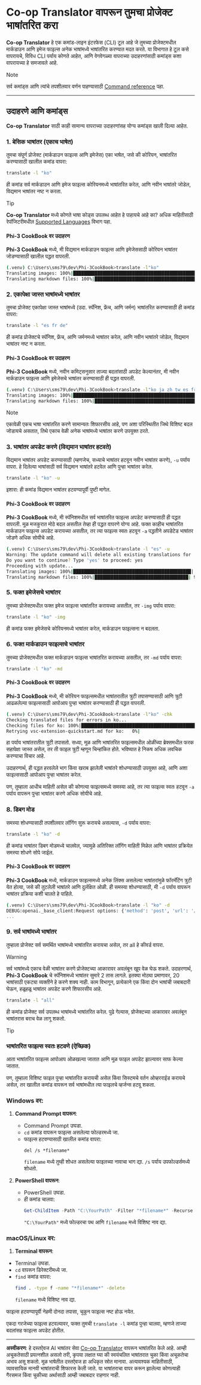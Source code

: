 <!--
CO_OP_TRANSLATOR_METADATA:
{
  "original_hash": "20943a46b11c6d74814f41a817a6db4c",
  "translation_date": "2025-10-15T02:51:02+00:00",
  "source_file": "getting_started/command-line-guide/translator-your-project.md",
  "language_code": "mr"
}
-->
# Co-op Translator वापरून तुमचा प्रोजेक्ट भाषांतरित करा

**Co-op Translator** हे एक कमांड-लाइन इंटरफेस (CLI) टूल आहे जे तुमच्या प्रोजेक्टमधील मार्कडाउन आणि इमेज फाइल्स अनेक भाषांमध्ये भाषांतरित करण्यात मदत करते. या विभागात हे टूल कसे वापरायचे, विविध CLI पर्याय कोणते आहेत, आणि वेगवेगळ्या वापराच्या उदाहरणांसाठी कमांड्स कशा वापरायच्या हे समजावले आहे.

> [!NOTE]
> सर्व कमांड्स आणि त्यांचे तपशीलवार वर्णन पाहण्यासाठी [Command reference](./command-reference.md) पहा.

---

## उदाहरणे आणि कमांड्स

**Co-op Translator** साठी काही सामान्य वापराच्या उदाहरणांसह योग्य कमांड्स खाली दिल्या आहेत.

### 1. बेसिक भाषांतर (एकाच भाषेत)

तुमचा संपूर्ण प्रोजेक्ट (मार्कडाउन फाइल्स आणि इमेजेस) एका भाषेत, जसे की कोरियन, भाषांतरित करण्यासाठी खालील कमांड वापरा:

```bash
translate -l "ko"
```

ही कमांड सर्व मार्कडाउन आणि इमेज फाइल्स कोरियनमध्ये भाषांतरित करेल, आणि नवीन भाषांतरे जोडेल, विद्यमान भाषांतर नष्ट न करता.

> [!TIP]
>
> **Co-op Translator** मध्ये कोणते भाषा कोड्स उपलब्ध आहेत हे पाहायचे आहे का? अधिक माहितीसाठी रेपॉजिटरीमधील [Supported Languages](https://github.com/Azure/co-op-translator#supported-languages) विभाग पहा.

#### Phi-3 CookBook वर उदाहरण

**Phi-3 CookBook** मध्ये, मी विद्यमान मार्कडाउन फाइल्स आणि इमेजेससाठी कोरियन भाषांतर जोडण्यासाठी खालील पद्धत वापरली.

```bash
(.venv) C:\Users\sms79\dev\Phi-3CookBook>translate -l"ko"
Translating images: 100%|███████████████████████████████████████████████████| 276/276 [1:09:56<00:00, 15.37s/it]
Translating markdown files: 100%|████████████████████████████████████████████████| 153/153 [1:43:07<00:00, 241.31s/it]
```

### 2. एकापेक्षा जास्त भाषांमध्ये भाषांतर

तुमचा प्रोजेक्ट एकापेक्षा जास्त भाषांमध्ये (उदा. स्पॅनिश, फ्रेंच, आणि जर्मन) भाषांतरित करण्यासाठी ही कमांड वापरा:

```bash
translate -l "es fr de"
```

ही कमांड प्रोजेक्टचे स्पॅनिश, फ्रेंच, आणि जर्मनमध्ये भाषांतर करेल, आणि नवीन भाषांतरे जोडेल, विद्यमान भाषांतर नष्ट न करता.

#### Phi-3 CookBook वर उदाहरण

**Phi-3 CookBook** मध्ये, नवीन कमिट्सनुसार ताज्या बदलांसाठी अपडेट केल्यानंतर, मी नवीन मार्कडाउन फाइल्स आणि इमेजेसचे भाषांतर करण्यासाठी ही पद्धत वापरली.

```bash
(.venv) C:\Users\sms79\dev\Phi-3CookBook>translate -l"ko ja zh tw es fr" -a
Translating images: 100%|███████████████████████████████████████████████████| 273/273 [1:09:56<00:00, 15.37s/it]
Translating markdown files: 100%|████████████████████████████████████████████████| 6/6 [24:07<00:00, 241.31s/it]
```

> [!NOTE]
> एकावेळी एकच भाषा भाषांतरित करणे सामान्यतः शिफारसीय आहे, पण अशा परिस्थितीत जिथे विशिष्ट बदल जोडायचे असतात, तिथे एकाच वेळी अनेक भाषांमध्ये भाषांतर करणे उपयुक्त ठरते.

### 3. भाषांतर अपडेट करणे (विद्यमान भाषांतर हटवते)

विद्यमान भाषांतर अपडेट करण्यासाठी (म्हणजेच, सध्याचे भाषांतर हटवून नवीन भाषांतर करणे), `-u` पर्याय वापरा. हे दिलेल्या भाषांसाठी सर्व विद्यमान भाषांतरे हटवेल आणि पुन्हा भाषांतर करेल.

```bash
translate -l "ko" -u
```

इशारा: ही कमांड विद्यमान भाषांतर हटवण्यापूर्वी पुष्टी मागेल.

#### Phi-3 CookBook वर उदाहरण

**Phi-3 CookBook** मध्ये, मी स्पॅनिशमधील सर्व भाषांतरित फाइल्स अपडेट करण्यासाठी ही पद्धत वापरली. मूळ मजकुरात मोठे बदल असतील तेव्हा ही पद्धत वापरणे योग्य आहे. फक्त काहीच भाषांतरित मार्कडाउन फाइल्स अपडेट करायच्या असतील, तर त्या फाइल्स स्वतः हटवून `-a` पद्धतीने अपडेटेड भाषांतर जोडणे अधिक सोयीचे आहे.

```bash
(.venv) C:\Users\sms79\dev\Phi-3CookBook>translate -l "es" -u
Warning: The update command will delete all existing translations for 'es' and re-translate everything.
Do you want to continue? Type 'yes' to proceed: yes
Proceeding with update...
Translating images: 100%|████████████████████████████████████████████| 150/150 [43:46<00:00, 15.55s/it]
Translating markdown files: 100%|███████████████████████████████████| 95/95 [1:40:27<00:00, 125.62s/it]
```

### 5. फक्त इमेजेसचे भाषांतर

तुमच्या प्रोजेक्टमधील फक्त इमेज फाइल्स भाषांतरित करायच्या असतील, तर `-img` पर्याय वापरा:

```bash
translate -l "ko" -img
```

ही कमांड फक्त इमेजेसचे कोरियनमध्ये भाषांतर करेल, मार्कडाउन फाइल्सना न बदलता.

### 6. फक्त मार्कडाउन फाइल्सचे भाषांतर

तुमच्या प्रोजेक्टमधील फक्त मार्कडाउन फाइल्स भाषांतरित करायच्या असतील, तर `-md` पर्याय वापरा:

```bash
translate -l "ko" -md
```

#### Phi-3 CookBook वर उदाहरण

**Phi-3 CookBook** मध्ये, मी कोरियन फाइल्समधील भाषांतरातील त्रुटी तपासण्यासाठी आणि त्रुटी आढळलेल्या फाइल्ससाठी आपोआप पुन्हा भाषांतर करण्यासाठी ही पद्धत वापरली.

```bash
(.venv) C:\Users\sms79\dev\Phi-3CookBook>translate -l"ko" -chk 
Checking translated files for errors in ko...
Checking files for ko: 100%|██████████████████████████████████████████████████| 95/95 [00:01<00:00, 65.47file/s]
Retrying vsc-extension-quickstart.md for ko:   0%|                                     | 0/17 [00:00<?, ?file/s] 
```

हा पर्याय भाषांतरातील त्रुटी तपासतो. सध्या, मूळ आणि भाषांतरित फाइल्समधील ओळींच्या ब्रेक्समधील फरक सहापेक्षा जास्त असेल, तर ती फाइल त्रुटी म्हणून चिन्हांकित होते. भविष्यात हे निकष अधिक लवचिक करण्याचा विचार आहे.

उदाहरणार्थ, ही पद्धत हरवलेले भाग किंवा खराब झालेली भाषांतरे शोधण्यासाठी उपयुक्त आहे, आणि अशा फाइल्ससाठी आपोआप पुन्हा भाषांतर करेल.

पण, तुम्हाला आधीच माहिती असेल की कोणत्या फाइल्समध्ये समस्या आहे, तर त्या फाइल्स स्वतः हटवून `-a` पर्याय वापरून पुन्हा भाषांतर करणे अधिक सोयीचे आहे.

### 8. डिबग मोड

समस्या शोधण्यासाठी तपशीलवार लॉगिंग सुरू करायचे असल्यास, `-d` पर्याय वापरा:

```bash
translate -l "ko" -d
```

ही कमांड भाषांतर डिबग मोडमध्ये चालवेल, ज्यामुळे अतिरिक्त लॉगिंग माहिती मिळेल आणि भाषांतर प्रक्रियेत समस्या शोधणे सोपे जाईल.

#### Phi-3 CookBook वर उदाहरण

**Phi-3 CookBook** मध्ये, मार्कडाउन फाइल्समध्ये अनेक लिंक्स असलेल्या भाषांतरांमुळे फॉरमॅटिंग त्रुटी येत होत्या, जसे की तुटलेली भाषांतरे आणि दुर्लक्षित ओळी. ही समस्या शोधण्यासाठी, मी `-d` पर्याय वापरून भाषांतर प्रक्रिया कशी चालते हे पाहिले.

```bash
(.venv) C:\Users\sms79\dev\Phi-3CookBook>translate -l "ko" -d
DEBUG:openai._base_client:Request options: {'method': 'post', 'url': '/chat/completions', 'headers': {'api-key': 'af04e0bea45747d8a7b8c131c1971044'}, 'files': None, 'json_data': {'messages': [{'role': 'user', 'content': "Translate the following text to ko. NEVER ADD ANY EXTRA CONTENT OUTSIDE THE TRANSLATION. TRANSLATE ONLY WHAT IS GIVEN TO YOU.. MAINTAIN MARKDOWN FORMAT\n\n# Phi-3 Cookbook: Hands-On Examples with Microsoft's Phi-3 Models [![Open and use the samples in GitHub Codespaces](https://github.com/codespaces/badge.svg)](https://codespaces.new/microsoft/phi-3cookbook) [![Open in Dev Containers](https://img.shields.io/static/v1?style=for-the-badge&label=Dev%
...
```

### 9. सर्व भाषांमध्ये भाषांतर

तुम्हाला प्रोजेक्ट सर्व समर्थित भाषांमध्ये भाषांतरित करायचा असेल, तर all हे कीवर्ड वापरा.

> [!WARNING]
> सर्व भाषांमध्ये एकाच वेळी भाषांतर करणे प्रोजेक्टच्या आकारावर अवलंबून खूप वेळ घेऊ शकते. उदाहरणार्थ, **Phi-3 CookBook** चे स्पॅनिशमध्ये भाषांतर सुमारे 2 तास लागले. इतक्या मोठ्या प्रमाणावर, 20 भाषांसाठी एकट्या व्यक्तीने हे करणे शक्य नाही. काम विभागून, प्रत्येकाने एक किंवा दोन भाषांची जबाबदारी घेऊन, हळूहळू भाषांतर अपडेट करणे शिफारसीय आहे.

```bash
translate -l "all"
```

ही कमांड प्रोजेक्ट सर्व उपलब्ध भाषांमध्ये भाषांतरित करेल. पुढे गेल्यास, प्रोजेक्टच्या आकारावर अवलंबून भाषांतरास बराच वेळ लागू शकतो.

> [!TIP]
>
> ### भाषांतरित फाइल्स स्वतः हटवणे (ऐच्छिक)
> आता भाषांतरित फाइल्स आपोआप ओळखल्या जातात आणि मूळ फाइल अपडेट झाल्यावर साफ केल्या जातात.
>
> पण, तुम्हाला विशिष्ट फाइल पुन्हा भाषांतरित करायची असेल किंवा सिस्टमचे वर्तन ओव्हरराईड करायचे असेल, तर खालील कमांड वापरून सर्व भाषांमधील त्या फाइलचे व्हर्जन्स हटवू शकता.
>
> ### Windows वर:
> 1. **Command Prompt वापरून**:
>    - Command Prompt उघडा.
>    - `cd` कमांड वापरून फाइल्स असलेल्या फोल्डरमध्ये जा.
>    - फाइल्स हटवण्यासाठी खालील कमांड वापरा:
>      ```
>      del /s *filename*
>      ```
>      `filename` मध्ये तुम्ही शोधत असलेल्या फाइलच्या नावाचा भाग द्या. `/s` पर्याय उपफोल्डर्समध्ये शोधतो.
>
> 2. **PowerShell वापरून**:
>    - PowerShell उघडा.
>    - ही कमांड चालवा:
>      ```powershell
>      Get-ChildItem -Path "C:\YourPath" -Filter "*filename*" -Recurse | Remove-Item -Force
>      ```
>      `"C:\YourPath"` मध्ये फोल्डरचा पथ आणि `filename` मध्ये विशिष्ट नाव द्या.
>
> ### macOS/Linux वर:
> 1. **Terminal वापरून**:
>   - Terminal उघडा.
>   - `cd` वापरून डिरेक्टरीमध्ये जा.
>   - `find` कमांड वापरा:
>     ```bash
>     find . -type f -name "*filename*" -delete
>     ```
>     `filename` मध्ये विशिष्ट नाव द्या.
>
> फाइल्स हटवण्यापूर्वी नेहमी दोनदा तपासा, चुकून फाइल्स नष्ट होऊ नयेत.
>
> एकदा गरजेच्या फाइल्स हटवल्यावर, फक्त तुमची `translate -l` कमांड पुन्हा चालवा, म्हणजे ताज्या बदलांसह फाइल्स अपडेट होतील.

---

**अस्वीकरण**:
हे दस्तऐवज AI भाषांतर सेवा [Co-op Translator](https://github.com/Azure/co-op-translator) वापरून भाषांतरित केले आहे. आम्ही अचूकतेसाठी प्रयत्नशील असलो तरी, कृपया लक्षात घ्या की स्वयंचलित भाषांतरात चुका किंवा अचूकतेचा अभाव असू शकतो. मूळ भाषेतील दस्तऐवज हा अधिकृत स्रोत मानावा. अत्यावश्यक माहितीसाठी, व्यावसायिक मानवी भाषांतराची शिफारस केली जाते. या भाषांतराचा वापर करून झालेल्या कोणत्याही गैरसमज किंवा चुकीच्या अर्थासाठी आम्ही जबाबदार राहणार नाही.